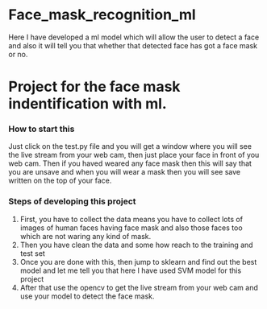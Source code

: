 # Face_mask_recognition_ml
Here I have developed a ml model which will allow the user to detect a face and also it will tell you that whether that detected face has got a face mask or no.
<h1>Project for the face mask indentification with ml.</h1>


<h3>How to start this</h3>
Just click on the test.py file and you will get a window where you will see the live stream from your web cam, then just place your face in front of you web cam. Then if you haved
weared any face mask then this will say that you are unsave and when you will wear a mask then you will see save written on the top of your face.

<h3>Steps of developing this project</h3>
<ol>
<li>First, you have to collect the data means you have to collect lots of images of human faces having face mask and also those faces too which are not waring any kind of mask.</li>
<li>Then you have clean the data and some how reach to the training and test set</li>
<li>Once you are done with this, then jump to sklearn and find out the best model and let me tell you that here I have used SVM model for this project</li>
<li>After that use the opencv to get the live stream from your web cam and use your model to detect the face mask.</li>
</ol>
